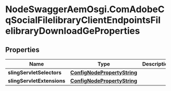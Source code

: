 # NodeSwaggerAemOsgi.ComAdobeCqSocialFilelibraryClientEndpointsFilelibraryDownloadGeProperties

## Properties
Name | Type | Description | Notes
------------ | ------------- | ------------- | -------------
**slingServletSelectors** | [**ConfigNodePropertyString**](ConfigNodePropertyString.md) |  | [optional] 
**slingServletExtensions** | [**ConfigNodePropertyString**](ConfigNodePropertyString.md) |  | [optional] 


